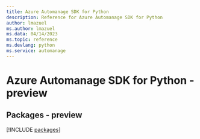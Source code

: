 ```yaml
---
title: Azure Automanage SDK for Python
description: Reference for Azure Automanage SDK for Python
author: lmazuel
ms.author: lmazuel
ms.data: 04/14/2023
ms.topic: reference
ms.devlang: python
ms.service: automanage
---
```

# Azure Automanage SDK for Python - preview
## Packages - preview
[!INCLUDE [packages](automanage-index.md)]